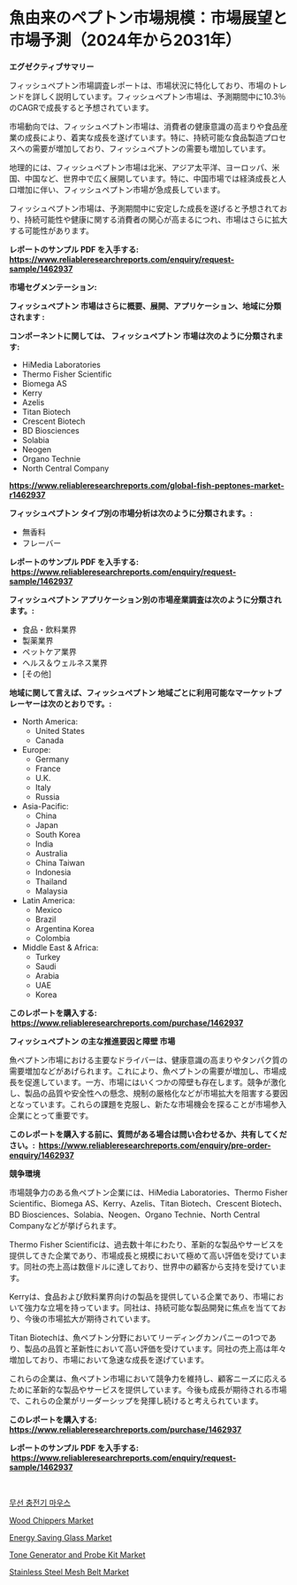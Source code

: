 <p><h1>魚由来のペプトン市場規模：市場展望と市場予測（2024年から2031年）</h1></p><p><strong>エグゼクティブサマリー</strong></p>
<p><p>フィッシュペプトン市場調査レポートは、市場状況に特化しており、市場のトレンドを詳しく説明しています。フィッシュペプトン市場は、予測期間中に10.3％のCAGRで成長すると予想されています。</p><p>市場動向では、フィッシュペプトン市場は、消費者の健康意識の高まりや食品産業の成長により、着実な成長を遂げています。特に、持続可能な食品製造プロセスへの需要が増加しており、フィッシュペプトンの需要も増加しています。</p><p>地理的には、フィッシュペプトン市場は北米、アジア太平洋、ヨーロッパ、米国、中国など、世界中で広く展開しています。特に、中国市場では経済成長と人口増加に伴い、フィッシュペプトン市場が急成長しています。</p><p>フィッシュペプトン市場は、予測期間中に安定した成長を遂げると予想されており、持続可能性や健康に関する消費者の関心が高まるにつれ、市場はさらに拡大する可能性があります。</p></p>
<p><strong>レポートのサンプル PDF を入手する: <a href="https://www.reliableresearchreports.com/enquiry/request-sample/1462937">https://www.reliableresearchreports.com/enquiry/request-sample/1462937</a></strong></p>
<p><strong>市場セグメンテーション:</strong></p>
<p><strong> フィッシュペプトン 市場はさらに概要、展開、アプリケーション、地域に分類されます :</strong></p>
<p><strong>コンポーネントに関しては、 フィッシュペプトン 市場は次のように分類されます: &nbsp;</strong></p>
<p><ul><li>HiMedia Laboratories</li><li>Thermo Fisher Scientific</li><li>Biomega AS</li><li>Kerry</li><li>Azelis</li><li>Titan Biotech</li><li>Crescent Biotech</li><li>BD Biosciences</li><li>Solabia</li><li>Neogen</li><li>Organo Technie</li><li>North Central Company</li></ul></p>
<p><strong><a href="https://www.reliableresearchreports.com/global-fish-peptones-market-r1462937">https://www.reliableresearchreports.com/global-fish-peptones-market-r1462937</a></strong></p>
<p><strong> フィッシュペプトン タイプ別の市場分析は次のように分類されます。:</strong></p>
<p><ul><li>無香料</li><li>フレーバー</li></ul></p>
<p><strong>レポートのサンプル PDF を入手する: &nbsp;<a href="https://www.reliableresearchreports.com/enquiry/request-sample/1462937">https://www.reliableresearchreports.com/enquiry/request-sample/1462937</a></strong></p>
<p><strong> フィッシュペプトン アプリケーション別の市場産業調査は次のように分類されます。:</strong></p>
<p><ul><li>食品・飲料業界</li><li>製薬業界</li><li>ペットケア業界</li><li>ヘルス＆ウェルネス業界</li><li>[その他]</li></ul></p>
<p><strong>地域に関して言えば、フィッシュペプトン 地域ごとに利用可能なマーケットプレーヤーは次のとおりです。:</strong></p>
<p><ul>
    <li>
        North America:
        <ul>
            <li>United States</li>
            <li>Canada</li>
        </ul>
    </li>
    <li>
        Europe:
        <ul>
            <li>Germany</li>
            <li>France</li>
            <li>U.K.</li>
            <li>Italy</li>
            <li>Russia</li>
        </ul>
    </li>
    <li>
        Asia-Pacific:
        <ul>
            <li>China</li>
            <li>Japan</li>
            <li>South Korea</li>
            <li>India</li>
            <li>Australia</li>
            <li>China Taiwan</li>
            <li>Indonesia</li>
            <li>Thailand</li>
            <li>Malaysia</li>
        </ul>
    </li>
    <li>
        Latin America:
        <ul>
            <li>Mexico</li>
            <li>Brazil</li>
            <li>Argentina Korea</li>
            <li>Colombia</li>
        </ul>
    </li>
    <li>
        Middle East & Africa:
        <ul>
            <li>Turkey</li>
            <li>Saudi</li>
            <li>Arabia</li>
            <li>UAE</li>
            <li>Korea</li>
        </ul>
    </li>
    </ul></p>
<p><strong>このレポートを購入する: &nbsp;<a href="https://www.reliableresearchreports.com/purchase/1462937">https://www.reliableresearchreports.com/purchase/1462937</a></strong></p>
<p><strong>フィッシュペプトン の主な推進要因と障壁 市場</strong></p>
<p><p>魚ペプトン市場における主要なドライバーは、健康意識の高まりやタンパク質の需要増加などがあげられます。これにより、魚ペプトンの需要が増加し、市場成長を促進しています。一方、市場にはいくつかの障壁も存在します。競争が激化し、製品の品質や安全性への懸念、規制の厳格化などが市場拡大を阻害する要因となっています。これらの課題を克服し、新たな市場機会を探ることが市場参入企業にとって重要です。</p></p>
<p><strong>このレポートを購入する前に、質問がある場合は問い合わせるか、共有してください。:&nbsp; <a href="https://www.reliableresearchreports.com/enquiry/pre-order-enquiry/1462937">https://www.reliableresearchreports.com/enquiry/pre-order-enquiry/1462937</a></strong></p>
<p><strong>競争環境</strong></p>
<p><p>市場競争力のある魚ペプトン企業には、HiMedia Laboratories、Thermo Fisher Scientific、Biomega AS、Kerry、Azelis、Titan Biotech、Crescent Biotech、BD Biosciences、Solabia、Neogen、Organo Technie、North Central Companyなどが挙げられます。</p><p>Thermo Fisher Scientificは、過去数十年にわたり、革新的な製品やサービスを提供してきた企業であり、市場成長と規模において極めて高い評価を受けています。同社の売上高は数億ドルに達しており、世界中の顧客から支持を受けています。</p><p>Kerryは、食品および飲料業界向けの製品を提供している企業であり、市場において強力な立場を持っています。同社は、持続可能な製品開発に焦点を当てており、今後の市場拡大が期待されています。</p><p>Titan Biotechは、魚ペプトン分野においてリーディングカンパニーの1つであり、製品の品質と革新性において高い評価を受けています。同社の売上高は年々増加しており、市場において急速な成長を遂げています。</p><p>これらの企業は、魚ペプトン市場において競争力を維持し、顧客ニーズに応えるために革新的な製品やサービスを提供しています。今後も成長が期待される市場で、これらの企業がリーダーシップを発揮し続けると考えられています。</p></p>
<p><strong>このレポートを購入する: &nbsp; <a href="https://www.reliableresearchreports.com/purchase/1462937">https://www.reliableresearchreports.com/purchase/1462937</a></strong></p>
<p><strong>レポートのサンプル PDF を入手する: &nbsp;<a href="https://www.reliableresearchreports.com/enquiry/request-sample/1462937">https://www.reliableresearchreports.com/enquiry/request-sample/1462937</a></strong><strong></strong></p>
<p>&nbsp;</p>
<p><p><a href="https://github.com/vsap75a286l/Market-Research-Report-List-1/blob/main/882788628083.md">무선 충전기 마우스</a></p><p><a href="https://zircon-bluebell-299.notion.site/Wood-Chippers-Market-Insights-into-Market-CAGR-Market-Trends-and-Growth-Strategies-e100f63b1ef942bd91686790c111b851">Wood Chippers Market</a></p><p><a href="https://issuu.com/reportprime-2/docs/energy-saving-glass-market-size-2030.pptx">Energy Saving Glass Market</a></p><p><a href="https://github.com/johnbach50/Market-Research-Report-List-2/blob/main/tone-generator-and-probe-kit-market.md">Tone Generator and Probe Kit Market</a></p><p><a href="https://view.publitas.com/reportprime-1/stainless-steel-mesh-belt-market-the-key-to-successful-business-strategy-forecast-till-2031/">Stainless Steel Mesh Belt Market</a></p></p>